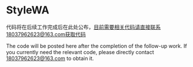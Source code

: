 # StyleWA
代码将在后续工作完成后在此处公布，目前需要相关代码请直接联系18037962623@163.com获取代码

The code will be posted here after the completion of the follow-up work. If you currently need the relevant code, please directly contact 18037962623@163.com to obtain it.
